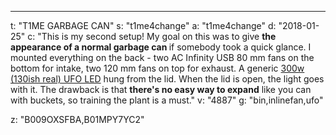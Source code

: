 ---
t: "T1ME GARBAGE CAN"
s: "t1me4change"
a: "t1me4change"
d: "2018-01-25"
c: "This is my second setup! My goal on this was to give <strong>the appearance of a normal garbage can </strong>if somebody took a quick glance. I mounted everything on the back - two AC Infinity USB 80 mm fans on the bottom for intake, two 120 mm fans on top for exhaust. A generic <a href='http://amzn.to/2sTFXty'>300w (130ish real) UFO LED</a> hung from the lid. When the lid is open, the light goes with it. The drawback is that <strong>there's no easy way to expand</strong> like you can with buckets, so training the plant is a must."
v: "4887"
g: "bin,inlinefan,ufo"

z: "B009OXSFBA,B01MPY7YC2"
